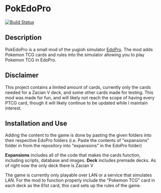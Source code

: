 # PokEdoPro
[![Build Status](https://travis-ci.org/joemccann/dillinger.svg?branch=master)](https://travis-ci.org/joemccann/dillinger)

## Description
PokEdoPro is a small mod of the yugioh simulator [EdoPro](https://github.com/ProjectIgnis/EDOPro). The mod adds Pokemon TCG cards and rules into the simulator allowing you to play Pokemon TCG in EdoPro.

## Disclaimer
This project contains a limited amount of cards, currently only the cards needed for a Zacian V deck, and some other cards made for testing. This mod was made for fun, and will likely not reach the scope of having every PTCG card, though it will likely continue to be updated while I maintain interest.

## Installation and Use
Adding the content to the game is done by pasting the given folders into their respective EdoPro folders (i.e. Paste the contents of "expansions" folder in from the repository into "expansions" in the EdoPro folder)

**Expansions** includes all of the code that makes the cards function, including scripts, database and images. **Deck** includes premade decks. As of right now the only deck there is Zacian V

The game is currently only playable over LAN or a service that simulates LAN. For the mod to function properly include the "Pokemon TCG" card in each deck as the 61st card, this card sets up the rules of the game.
